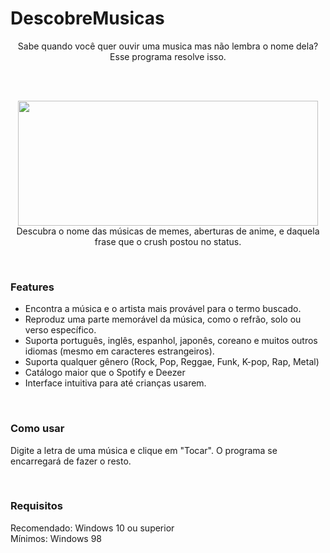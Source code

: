 # DescobreMusicas
<p align="center"
Basta digitar um trecho de uma música para receber o título, o artista e uma seção memorável da música para ouvir.
<br>Sabe quando você quer ouvir uma musica mas não lembra o nome dela? Esse programa resolve isso.
</p>
<br>
<br>
<p align="center">
  <img src="http://i.imgur.com/9iqivQo.gif" width="480" height="200" text-align="center">
  <br>Descubra o nome das músicas de memes, aberturas de anime, e daquela frase que o crush postou no status.
</p>
<br>
<h3>Features</h3>
 <ul>
  <li>Encontra a música e o artista mais provável para o termo buscado.</li>
  <li>Reproduz uma parte memorável da música, como o refrão, solo ou verso específico.</li>
  <li>Suporta português, inglês, espanhol, japonês, coreano e muitos outros idiomas (mesmo em caracteres estrangeiros).</li>
  <li>Suporta qualquer gênero (Rock, Pop, Reggae, Funk, K-pop, Rap, Metal) </li>
  <li>Catálogo maior que o Spotify e Deezer</li>
  <li>Interface intuitiva para até crianças usarem.</li>
</ul>
<br>
<h3>Como usar</h3>
<p> Digite a letra de uma música e clique em "Tocar". O programa se encarregará de fazer o resto.</p>
<br>
<h3>Requisitos</h3>
<p>Recomendado: Windows 10 ou superior <br>Mínimos: Windows 98</p>
<br>
